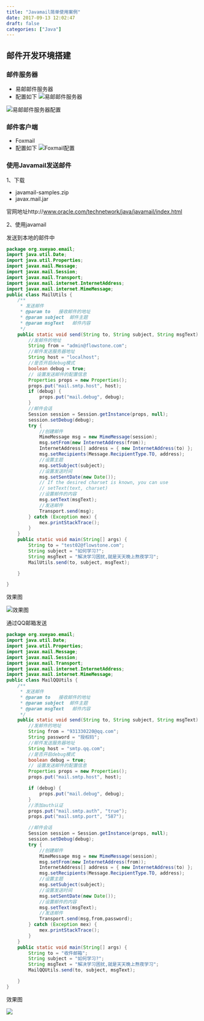 ```yaml
---
title: "Javamail简单使用案例"
date: 2017-09-13 12:02:47
draft: false
categories: ["Java"]
---
```


## 邮件开发环境搭建

### 邮件服务器
* 易邮邮件服务器
* 配置如下
![易邮邮件服务器](https://ueyao.github.io/image-hosting/blog/2017/09/2017-09-13_085915.png)

![易邮邮件服务器配置](https://ueyao.github.io/image-hosting/blog/2017/09/2017-09-13_191012.png)


### 邮件客户端
* Foxmail
* 配置如下
![Foxmail配置](https://ueyao.github.io/image-hosting/blog/2017/09/2017-09-13_192046.png)

### 使用Javamail发送邮件
1、下载

  * javamail-samples.zip
  * javax.mail.jar

官网地址http://www.oracle.com/technetwork/java/javamail/index.html

2、使用javamail

发送到本地的邮件中

``` java
package org.xueyao.email;
import java.util.Date;
import java.util.Properties;
import javax.mail.Message;
import javax.mail.Session;
import javax.mail.Transport;
import javax.mail.internet.InternetAddress;
import javax.mail.internet.MimeMessage;
public class MailUtils {
    /**
     * 发送邮件
     * @param to   接收邮件的地址
     * @param subject  邮件主题
     * @param msgText   邮件内容
     */
    public static void send(String to, String subject, String msgText) {
        //发邮件的地址
        String from = "admin@flowstone.com"; 
        //邮件发送服务器地址
        String host = "localhost"; 
        //是否开启debug模式
        boolean debug = true; 
        // 设置发送邮件的配置信息
        Properties props = new Properties();
        props.put("mail.smtp.host", host);
        if (debug) {
            props.put("mail.debug", debug);
        }
        //邮件会话
        Session session = Session.getInstance(props, null);
        session.setDebug(debug);
        try {
            //创建邮件
            MimeMessage msg = new MimeMessage(session);
            msg.setFrom(new InternetAddress(from));
            InternetAddress[] address = { new InternetAddress(to) };
            msg.setRecipients(Message.RecipientType.TO, address);
            //设置主题
            msg.setSubject(subject);
            //设置发送时间
            msg.setSentDate(new Date());
            // If the desired charset is known, you can use
            // setText(text, charset)
            //设置邮件的内容
            msg.setText(msgText);
            //发送邮件
            Transport.send(msg);
        } catch (Exception mex) {
            mex.printStackTrace();
        }
    }
    public static void main(String[] args) {
        String to = "test02@flowstone.com";
        String subject = "如何学习?";
        String msgText = "解决学习困扰,就是天天晚上熬夜学习";
        MailUtils.send(to, subject, msgText);

    }

}
```
效果图

![效果图](https://ueyao.github.io/image-hosting/blog/2017/09/2017-09-13_193447.png)

通过QQ邮箱发送
``` java
package org.xueyao.email;
import java.util.Date;
import java.util.Properties;
import javax.mail.Message;
import javax.mail.Session;
import javax.mail.Transport;
import javax.mail.internet.InternetAddress;
import javax.mail.internet.MimeMessage;
public class MailQQUtils {
    /**
     * 发送邮件
     * @param to   接收邮件的地址
     * @param subject  邮件主题
     * @param msgText   邮件内容
     */
    public static void send(String to, String subject, String msgText) {
        //发邮件的地址
        String from = "931330220@qq.com"; 
        String password = "授权码";
        //邮件发送服务器地址
        String host = "smtp.qq.com"; 
        //是否开启debug模式
        boolean debug = true; 
        // 设置发送邮件的配置信息
        Properties props = new Properties();
        props.put("mail.smtp.host", host);

        if (debug) {
            props.put("mail.debug", debug);
        }
        //添加auth认证
        props.put("mail.smtp.auth", "true");
        props.put("mail.smtp.port", "587");

        //邮件会话
        Session session = Session.getInstance(props, null);
        session.setDebug(debug);
        try {
            //创建邮件
            MimeMessage msg = new MimeMessage(session);
            msg.setFrom(new InternetAddress(from));
            InternetAddress[] address = { new InternetAddress(to) };
            msg.setRecipients(Message.RecipientType.TO, address);
            //设置主题
            msg.setSubject(subject);
            //设置发送时间
            msg.setSentDate(new Date());
            //设置邮件的内容
            msg.setText(msgText);
            //发送邮件
            Transport.send(msg,from,password);
        } catch (Exception mex) {
            mex.printStackTrace();
        }
    }
    public static void main(String[] args) {
        String to = "收件邮箱";
        String subject = "如何学习?";
        String msgText = "解决学习困扰,就是天天晚上熬夜学习";
        MailQQUtils.send(to, subject, msgText);

    }
}
```

效果图

![](https://ueyao.github.io/image-hosting/blog/2017/09/2017-09-13_211125.png)